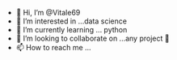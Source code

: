 - 👋 Hi, I’m @Vitale69
- 👀 I’m interested in ...data science
- 🌱 I’m currently learning ... python
- 💞️ I’m looking to collaborate on ...any project 🚀
- 📫 How to reach me ...

<!---
Vitale69/Vitale69 is a ✨ special ✨ repository because its `README.md` (this file) appears on your GitHub profile.
You can click the Preview link to take a look at your changes.
--->
